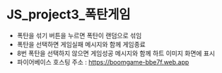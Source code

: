# JS_project3_폭탄게임
+ 폭탄을 섞기 버튼을 누르면 폭탄이 랜덤으로 섞임
+ 폭탄을 선택하면 게임실패 메시지와 함께 게임종료
+ 8번 폭탄을 선택하지 않으면 게임성공 메시지와 함께 하트 이미지 화면에 표시
+ 파이어베이스 호스팅 주소 : https://boomgame-bbe7f.web.app
